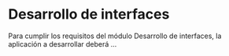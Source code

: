 # Desarrollo de interfaces

Para cumplir los requisitos del módulo Desarrollo de interfaces, la aplicación a desarrollar deberá ...
